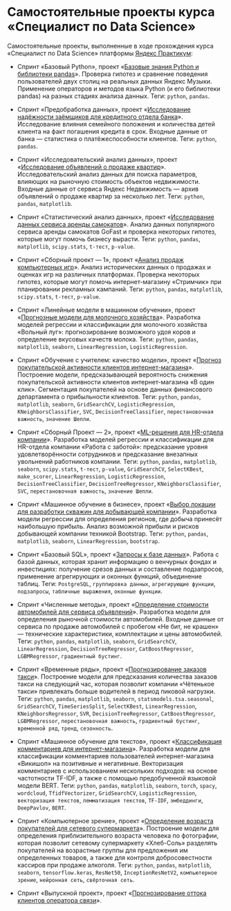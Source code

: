 # Самостоятельные проекты курса «Специалист по Data Science»

Самостоятельные проекты, выполненные в ходе прохождения курса «Специалист по Data Science» платформы [Яндекс Практикум](https://practicum.yandex.ru/):

- Спринт «Базовый Python», проект «[Базовые знания Python и библиотеки pandas](./03_basic_python/notebook.ipynb)».
  Проверка гипотез и сравнение поведения пользователей двух столиц на реальных данных Яндекс Музыки. Применение операторов и методов языка Python (и его библиотеки pandas) на разных стадиях анализа данных.
  Теги: `python`, `pandas`.

- Спринт «Предобработка данных», проект «[Исследование надёжности заёмщиков для кредитного отдела банка](./04_data_preprocessing/notebook.ipynb)».
  Исследование влияния семейного положения и количества детей клиента на факт погашения кредита в срок. Входные данные от банка — статистика о платёжеспособности клиентов.
  Теги: `python`, `pandas`.

- Спринт «Исследовательский анализ данных», проект «[Исследование объявлений о продаже квартир](./05_exploratory_data_analysis/notebook.ipynb)».
  Исследовательский анализ данных для поиска параметров, влияющих на рыночную стоимость объектов недвижимости. Входные данные от сервиса Яндекс Недвижимость — архив объявлений о продаже квартир за несколько лет.
  Теги: `python`, `pandas`, `matplotlib`.

- Спринт «Статистический анализ данных», проект «[Исследование данных сервиса аренды самокатов](./06_statistical_data_analysis/notebook.ipynb)».
  Анализ данных популярного сервиса аренды самокатов GoFast и проверка некоторых гипотез, которые могут помочь бизнесу вырасти.
  Теги: `python`, `pandas`, `matplotlib`, `scipy.stats`, `t-тест`, `p-value`.

- Спринт «Сборный проект — 1», проект «[Анализ продаж компьютерных игр](./08_aggregate_project_1/notebook.ipynb)».
  Анализ исторических данных о продажах и оценках игр на различных платформах. Проверка некоторых гипотез, которые могут помочь интернет-магазину «Стримчик» при планировании рекламных кампаний.
  Теги: `python`, `pandas`, `matplotlib`, `scipy.stats`, `t-тест`, `p-value`.

- Спринт «Линейные модели в машинном обучении», проект «[Прогнозные модели для молочного хозяйства](./09_linear_models_in_ml/notebook.ipynb)».
  Разработка моделей регрессии и классификации для молочного хозяйства «Вольный луг»: прогнозирование возможного удоя коров и определение вкусовых качеств молока.
  Теги: `python`, `pandas`, `matplotlib`, `seaborn`, `LinearRegression`, `LogisticRegression`.

- Спринт «Обучение с учителем: качество модели», проект «[Прогноз покупательской активности клиентов интернет-магазина](./10_model_quality/notebook.ipynb)».
  Построение модели, предсказывающей вероятность снижения покупательской активности клиентов интернет-магазина «В один клик». Сегментация покупателей на основе данных финансового департамента о прибыльности клиентов.
  Теги: `python`, `pandas`, `matplotlib`, `seaborn`, `GridSearchCV`, `LogisticRegression`, `KNeighborsClassifier`, `SVC`, `DecisionTreeClassifier`, `перестановочная важность`, `значение Шепли`.

- Спринт «Сборный Проект — 2», проект «[ML-решения для HR-отдела компании](./11_aggregate_project_2/notebook.ipynb)».
  Разработка моделей регрессии и классификации для HR-отдела компании «Работа с заботой»: предсказание уровня удовлетворённости сотрудников и предсказание внезапных увольнений работников компании.
  Теги: `python`, `pandas`, `matplotlib`, `seaborn`, `scipy.stats`, `t-тест`, `p-value`, `GridSearchCV`, `SelectKBest`, `make_scorer`, `LinearRegression`, `LogisticRegression`, `DecisionTreeClassifier`, `DecisionTreeRegressor`, `KNeighborsClassifier`, `SVC`, `перестановочная важность`, `значение Шепли`.

- Спринт «Машинное обучение в бизнесе», проект «[Выбор локации для разработки скважин для добывающей компании](./12_ml_in_business/notebook.ipynb)».
  Разработка модели регрессии для определения регионов, где добыча принесёт наибольшую прибыль. Анализ возможной прибыли и рисков добывающей компании техникой Bootstrap.
  Теги: `python`, `pandas`, `matplotlib`, `seaborn`, `LinearRegression`, `bootstrap`.

- Спринт «Базовый SQL», проект «[Запросы к базе данных](./13_basic_sql/notebook.ipynb)».
  Работа с базой данных, которая хранит информацию о венчурных фондах и инвестициях: получение срезов данных и составление подзапросов, применение агрегирующих и оконных функций, объединение таблиц.
  Теги: `PostgreSQL`, `группировка данных`, `агрегирующие функции`, `подзапросы`, `табличные выражения`, `оконные функции`.

- Спринт «Численные методы», проект «[Определение стоимости автомобилей для сервиса объявлений](./16_numerical_methods/notebook.ipynb)».
  Разработка модели для определения рыночной стоимости автомобилей. Входные данные от сервиса по продаже автомобилей с пробегом «Не бит, не крашен» — технические характеристики, комплектации и цены автомобилей.
  Теги: `python`, `pandas`, `matplotlib`, `seaborn`, `GridSearchCV`, `LinearRegression`, `DecisionTreeRegressor`, `CatBoostRegressor`, `LGBMRegressor`, `градиентный бустинг`.

- Спринт «Временные ряды», проект «[Прогнозирование заказов такси](./17_time_series/notebook.ipynb)».
  Построение модели для предсказания количества заказов такси на следующий час, которая позволит компании «Чётенькое такси» привлекать больше водителей в период пиковой нагрузки.
  Теги: `python`, `pandas`, `matplotlib`, `seaborn`, `statsmodels.tsa.seasonal`, `GridSearchCV`, `TimeSeriesSplit`, `SelectKBest`, `LinearRegression`, `KNeighborsRegressor`, `SVR`, `DecisionTreeRegressor`, `CatBoostRegressor`, `LGBMRegressor`, `перестановочная важность`, `градиентный бустинг`, `временной ряд`, `тренд`, `сезонность`.

- Спринт «Машинное обучение для текстов», проект «[Классификация комментариев для интернет-магазина](./18_ml_for_texts/notebook.ipynb)».
  Разработка модели для классификации комментариев пользователей интернет-магазина «Викишоп» на позитивные и негативные. Векторизация комментариев с использованием нескольких подходов: на основе частотности TF-IDF, а также с помощью предобученной языковой модели BERT.
  Теги: `python`, `pandas`, `matplotlib`, `seaborn`, `torch`, `spacy`, `wordcloud`, `TfidfVectorizer`, `GridSearchCV`, `LogisticRegression`, `векторизация текстов`, `лемматизация текстов`, `TF-IDF`, `эмбеддинги`, `DeepPavlov`, `BERT`.

- Спринт «Компьютерное зрение», проект «[Определение возраста покупателей для сетевого супермаркета](./19_computer_vision/notebook.ipynb)».
  Построение модели для определения приблизительного возраста человека по фотографии, которая позволит сетевому супермаркету «Хлеб-Соль» разделять покупателей на возрастные группы для предложения им определенных товаров, а также для контроля добросовестности кассиров при продаже алкоголя.
  Теги: `python`, `pandas`, `matplotlib`, `seaborn`, `tensorflow.keras`, `ResNet50`, `InceptionResNetV2`, `компьютерное зрение`, `нейронная сеть`, `свёрточная сеть`.

- Спринт «Выпускной проект», проект «[Прогнозирование оттока клиентов оператора связи](./22_senior_project/notebook.ipynb)».
